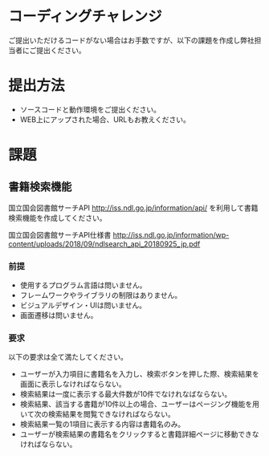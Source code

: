 # コーディングチャレンジ

ご提出いただけるコードがない場合はお手数ですが、以下の課題を作成し弊社担当者にご提出ください。

# 提出方法

- ソースコードと動作環境をご提出ください。
- WEB上にアップされた場合、URLもお教えください。 

# 課題

## 書籍検索機能

国立国会図書館サーチAPI
http://iss.ndl.go.jp/information/api/
を利用して書籍検索機能を作成してください。

国立国会図書館サーチAPI仕様書
http://iss.ndl.go.jp/information/wp-content/uploads/2018/09/ndlsearch_api_20180925_jp.pdf

### 前提

- 使用するプログラム言語は問いません。
- フレームワークやライブラリの制限はありません。
- ビジュアルデザイン・UIは問いません。
- 画面遷移は問いません。

### 要求

以下の要求は全て満たしてください。

- ユーザーが入力項目に書籍名を入力し、検索ボタンを押した際、検索結果を画面に表示しなければならない。
- 検索結果は一度に表示する最大件数が10件でなけれなばならない。
- 検索結果、該当する書籍が10件以上の場合、ユーザーはページング機能を用いて次の検索結果を閲覧できなければならない。
- 検索結果一覧の1項目に表示する内容は書籍名のみ。
- ユーザーが検索結果の書籍名をクリックすると書籍詳細ページに移動できなければならない。
